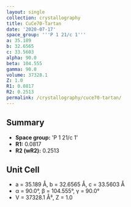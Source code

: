 ```yaml
---
layout: single
collection: crystallography
title: CuCe70-Tartan
date: '2020-07-17'
space_group: '''P 1 21/c 1'''
a: 35.189
b: 32.6565
c: 33.5603
alpha: 90.0
beta: 104.555
gamma: 90.0
volume: 37328.1
Z: 1.0
R1: 0.0817
R2: 0.2513
permalink: /crystallography/cuce70-tartan/
---
```


## Summary

- **Space group:** 'P 1 21/c 1'
- **R1:** 0.0817
- **R2 (wR2):** 0.2513

## Unit Cell
- a = 35.189 Å, b = 32.6565 Å, c = 33.5603 Å
- α = 90.0°, β = 104.555°, γ = 90.0°
- V = 37328.1 Å³, Z = 1.0
